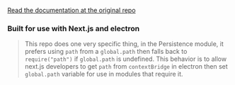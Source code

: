[Read the documentation at the original repo](https://github.com/louischatriot/nedb)

### Built for use with Next.js and electron

> This repo does one very specific thing, in the Persistence module, it prefers using `path` from a `global.path` then falls back to `require("path")` if `global.path` is undefined.
> This behavior is to allow next.js developers to get `path` from `contextBridge` in electron then set `global.path` variable for use in modules that require it.
